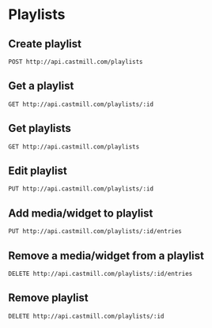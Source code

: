 # Playlists

## Create playlist

`POST http://api.castmill.com/playlists`

## Get a playlist

`GET http://api.castmill.com/playlists/:id`

## Get playlists

`GET http://api.castmill.com/playlists`

## Edit playlist

`PUT http://api.castmill.com/playlists/:id`

## Add media/widget to playlist

`PUT http://api.castmill.com/playlists/:id/entries`

## Remove a media/widget from a playlist

`DELETE http://api.castmill.com/playlists/:id/entries`

## Remove playlist

`DELETE http://api.castmill.com/playlists/:id`
